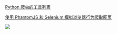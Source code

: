 [Python 爬虫的工具列表](http://python.jobbole.com/82633/)

[使用 PhantomJS 和 Selenium 模拟浏览器行为爬取网页](http://www.168seo.cn/selenium/1393.html)

![](http://i60.tinypic.com/6zsun9.jpg)
